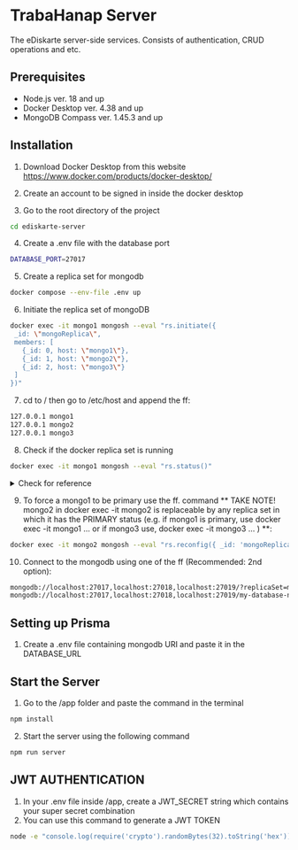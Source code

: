 # TrabaHanap Server

The eDiskarte server-side services. Consists of authentication, CRUD operations and etc.

## Prerequisites
- Node.js ver. 18 and up
- Docker Desktop ver. 4.38 and up
- MongoDB Compass ver. 1.45.3 and up



## Installation

1. Download Docker Desktop from this website https://www.docker.com/products/docker-desktop/

2. Create an account to be signed in inside the docker desktop

3. Go to the root directory of the project

```bash
cd ediskarte-server
```
4. Create a .env file with the database port

```bash
DATABASE_PORT=27017
```

5. Create a replica set for mongodb

```bash
docker compose --env-file .env up
```

6. Initiate the replica set of mongoDB
```bash
docker exec -it mongo1 mongosh --eval "rs.initiate({
 _id: \"mongoReplica\",
 members: [
   {_id: 0, host: \"mongo1\"},
   {_id: 1, host: \"mongo2\"},
   {_id: 2, host: \"mongo3\"}
 ]
})"
```
7. cd to / then go to /etc/host and append the ff:
```bash
127.0.0.1 mongo1
127.0.0.1 mongo2
127.0.0.1 mongo3
```

8. Check if the docker replica set is running
```bash
docker exec -it mongo1 mongosh --eval "rs.status()"
```

<details markdown="1">
    <summary>Check for reference</summary>
    Current Mongosh Log ID:	6528adb69f801781a9bc0d09
    Connecting to:		mongodb://127.0.0.1:27017/?directConnection=true&serverSelectionTimeoutMS=2000&appName=mongosh+2.0.1
    Using MongoDB:		7.0.2
    Using Mongosh:		2.0.1

    For mongosh info see: https://docs.mongodb.com/mongodb-shell/

    ------
       The server generated these startup warnings when booting
       2023-10-13T02:35:49.994+00:00: Using the XFS filesystem is strongly recommended with the WiredTiger storage engine. See http://dochub.mongodb.org/core/prodnotes-filesystem
       2023-10-13T02:35:50.773+00:00: Access control is not enabled for the database. Read and write access to data and configuration is unrestricted
       2023-10-13T02:35:50.773+00:00: vm.max_map_count is too low
    ------

    {
      set: 'myReplicaSetName',
      date: ISODate("2023-10-13T02:38:46.688Z"),
      myState: 1,
      term: Long("1"),
      syncSourceHost: '',
      syncSourceId: -1,
      heartbeatIntervalMillis: Long("2000"),
      majorityVoteCount: 2,
      writeMajorityCount: 2,
      votingMembersCount: 3,
      writableVotingMembersCount: 3,
      optimes: {
        lastCommittedOpTime: { ts: Timestamp({ t: 1697164720, i: 1 }), t: Long("1") },
        lastCommittedWallTime: ISODate("2023-10-13T02:38:40.541Z"),
        readConcernMajorityOpTime: { ts: Timestamp({ t: 1697164720, i: 1 }), t: Long("1") },
        appliedOpTime: { ts: Timestamp({ t: 1697164720, i: 1 }), t: Long("1") },
        durableOpTime: { ts: Timestamp({ t: 1697164720, i: 1 }), t: Long("1") },
        lastAppliedWallTime: ISODate("2023-10-13T02:38:40.541Z"),
        lastDurableWallTime: ISODate("2023-10-13T02:38:40.541Z")
      },
      lastStableRecoveryTimestamp: Timestamp({ t: 1697164690, i: 1 }),
      electionCandidateMetrics: {
        lastElectionReason: 'electionTimeout',
        lastElectionDate: ISODate("2023-10-13T02:36:30.454Z"),
        electionTerm: Long("1"),
        lastCommittedOpTimeAtElection: { ts: Timestamp({ t: 1697164580, i: 1 }), t: Long("-1") },
        lastSeenOpTimeAtElection: { ts: Timestamp({ t: 1697164580, i: 1 }), t: Long("-1") },
        numVotesNeeded: 2,
        priorityAtElection: 1,
        electionTimeoutMillis: Long("10000"),
        numCatchUpOps: Long("0"),
        newTermStartDate: ISODate("2023-10-13T02:36:30.508Z"),
        wMajorityWriteAvailabilityDate: ISODate("2023-10-13T02:36:31.065Z")
      },
      members: [
        {
          _id: 0,
          name: 'mongo1:27017',
          health: 1,
          state: 1,
          stateStr: 'PRIMARY',
          uptime: 177,
          optime: { ts: Timestamp({ t: 1697164720, i: 1 }), t: Long("1") },
          optimeDate: ISODate("2023-10-13T02:38:40.000Z"),
          lastAppliedWallTime: ISODate("2023-10-13T02:38:40.541Z"),
          lastDurableWallTime: ISODate("2023-10-13T02:38:40.541Z"),
          syncSourceHost: '',
          syncSourceId: -1,
          infoMessage: '',
          electionTime: Timestamp({ t: 1697164590, i: 1 }),
          electionDate: ISODate("2023-10-13T02:36:30.000Z"),
          configVersion: 1,
          configTerm: 1,
          self: true,
          lastHeartbeatMessage: ''
        },
        {
          _id: 1,
          name: 'mongo2:27017',
          health: 1,
          state: 2,
          stateStr: 'SECONDARY',
          uptime: 146,
          optime: { ts: Timestamp({ t: 1697164720, i: 1 }), t: Long("1") },
          optimeDurable: { ts: Timestamp({ t: 1697164720, i: 1 }), t: Long("1") },
          optimeDate: ISODate("2023-10-13T02:38:40.000Z"),
          optimeDurableDate: ISODate("2023-10-13T02:38:40.000Z"),
          lastAppliedWallTime: ISODate("2023-10-13T02:38:40.541Z"),
          lastDurableWallTime: ISODate("2023-10-13T02:38:40.541Z"),
          lastHeartbeat: ISODate("2023-10-13T02:38:46.609Z"),
          lastHeartbeatRecv: ISODate("2023-10-13T02:38:45.564Z"),
          pingMs: Long("0"),
          lastHeartbeatMessage: '',
          syncSourceHost: 'mongo1:27017',
          syncSourceId: 0,
          infoMessage: '',
          configVersion: 1,
          configTerm: 1
        },
        {
          _id: 2,
          name: 'mongo3:27017',
          health: 1,
          state: 2,
          stateStr: 'SECONDARY',
          uptime: 146,
          optime: { ts: Timestamp({ t: 1697164720, i: 1 }), t: Long("1") },
          optimeDurable: { ts: Timestamp({ t: 1697164720, i: 1 }), t: Long("1") },
          optimeDate: ISODate("2023-10-13T02:38:40.000Z"),
          optimeDurableDate: ISODate("2023-10-13T02:38:40.000Z"),
          lastAppliedWallTime: ISODate("2023-10-13T02:38:40.541Z"),
          lastDurableWallTime: ISODate("2023-10-13T02:38:40.541Z"),
          lastHeartbeat: ISODate("2023-10-13T02:38:46.595Z"),
          lastHeartbeatRecv: ISODate("2023-10-13T02:38:45.568Z"),
          pingMs: Long("0"),
          lastHeartbeatMessage: '',
          syncSourceHost: 'mongo1:27017',
          syncSourceId: 0,
          infoMessage: '',
          configVersion: 1,
          configTerm: 1
        }
      ],
      ok: 1,
      '$clusterTime': {
        clusterTime: Timestamp({ t: 1697164720, i: 1 }),
        signature: {
          hash: Binary.createFromBase64("AAAAAAAAAAAAAAAAAAAAAAAAAAA=", 0),
          keyId: Long("0")
        }
      },
      operationTime: Timestamp({ t: 1697164720, i: 1 })
    }
</details>


9. To force a mongo1 to be primary use the ff. command ** TAKE NOTE! mongo2 in docker exec -it mongo2 is replaceable by any replica set in which it has the PRIMARY status (e.g. if mongo1 is primary, use docker exec -it mongo1 ... or if mongo3 use, docker exec -it mongo3 ... ) **:
```sh
docker exec -it mongo2 mongosh --eval "rs.reconfig({ _id: 'mongoReplica', members: [{ _id: 0, host: 'mongo1:27017', priority: 2 }, { _id: 1, host: 'mongo2:27017', priority: 1 }, { _id: 2, host: 'mongo3:27017', priority: 1 }] })"
```
10. Connect to the mongodb using one of the ff (Recommended: 2nd option):
```sh
mongodb://localhost:27017,localhost:27018,localhost:27019/?replicaSet=mongoReplica 
mongodb://localhost:27017,localhost:27018,localhost:27019/my-database-name?replicaSet=mongoReplica
```

## Setting up Prisma
 1. Create a .env file containing mongodb URI and paste it in the DATABASE_URL


## Start the Server
1. Go to the /app folder and paste the command in the terminal

```bash
npm install
```

2. Start the server using the following command

```bash
npm run server
```
## JWT AUTHENTICATION
1. In your .env file inside /app, create a JWT_SECRET string which contains your super secret combination
2. You can use this command to generate a JWT TOKEN
```bash
node -e "console.log(require('crypto').randomBytes(32).toString('hex'));"
```
